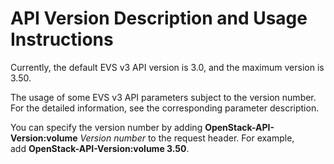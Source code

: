 # API Version Description and Usage Instructions<a name="evs_04_0018"></a>

Currently, the default EVS v3 API version is 3.0, and the maximum version is 3.50.

The usage of some EVS v3 API parameters subject to the version number. For the detailed information, see the corresponding parameter description.

You can specify the version number by adding  **OpenStack-API-Version:volume** _Version number_ to the request header. For example, add **OpenStack-API-Version:volume 3.50**.

